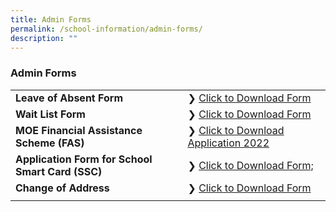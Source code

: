 ```yaml
---
title: Admin Forms
permalink: /school-information/admin-forms/
description: ""
---
```

### Admin Forms


|  |  |
| -------- | -------- |
| **Leave of Absent Form**     | ❯ [Click to Download Form](https://go.gov.sg/leave-of-absence-application-form)     |
| **Wait List Form**     | ❯ [Click to Download Form](https://go.gov.sg/bcps-wait-list-form)     |
| **MOE Financial Assistance Scheme (FAS)**     | ❯ [Click to Download Application 2022](/files/MOE%20FAS%20Application%20Form%202022.pdf)     |
| **Application Form for School Smart Card (SSC)**     | ❯ [Click to Download Form;](/files/Appendix%20D_appln%20for%20SSC_MOE%20SCH_Nov%2015.pdf)     |
| **Change of Address**     | ❯ [Click to Download Form]([](/files/change%20of%20address_form%20c.pdf))     |
|      |      |